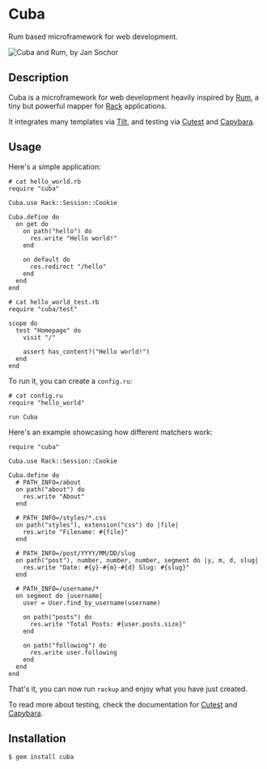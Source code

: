 Cuba
====

Rum based microframework for web development.

![Cuba and Rum, by Jan Sochor](http://farm3.static.flickr.com/2619/4032103097_8324c6fecf.jpg)

Description
-----------

Cuba is a microframework for web development heavily inspired by [Rum][rum],
a tiny but powerful mapper for [Rack][rack] applications.

It integrates many templates via [Tilt][tilt], and testing via
[Cutest][cutest] and [Capybara][capybara].

[rum]: http://github.com/chneukirchen/rum
[rack]: http://github.com/chneukirchen/rack
[tilt]: http://github.com/rtomayko/tilt
[cutest]: http://github.com/djanowski/cutest
[capybara]: http://github.com/jnicklas/capybara

Usage
-----

Here's a simple application:

    # cat hello_world.rb
    require "cuba"

    Cuba.use Rack::Session::Cookie

    Cuba.define do
      on get do
        on path("hello") do
          res.write "Hello world!"
        end

        on default do
          res.redirect "/hello"
        end
      end
    end

    # cat hello_world_test.rb
    require "cuba/test"

    scope do
      test "Homepage" do
        visit "/"

        assert has_content?("Hello world!")
      end
    end

To run it, you can create a `config.ru`:

    # cat config.ru
    require "hello_world"

    run Cuba

Here's an example showcasing how different matchers work:

    require "cuba"

    Cuba.use Rack::Session::Cookie

    Cuba.define do
      # PATH_INFO=/about
      on path("about") do
        res.write "About"
      end

      # PATH_INFO=/styles/*.css
      on path("styles"), extension("css") do |file|
        res.write "Filename: #{file}"
      end

      # PATH_INFO=/post/YYYY/MM/DD/slug
      on path("post"), number, number, number, segment do |y, m, d, slug|
        res.write "Date: #{y}-#{m}-#{d} Slug: #{slug}"
      end

      # PATH_INFO=/username/*
      on segment do |username|
        user = User.find_by_username(username)

        on path("posts") do
          res.write "Total Posts: #{user.posts.size}"
        end

        on path("following") do
          res.write user.following
        end
      end
    end


That's it, you can now run `rackup` and enjoy what you have just created.

To read more about testing, check the documentation for [Cutest][cutest] and
[Capybara][capybara].

Installation
------------

    $ gem install cuba